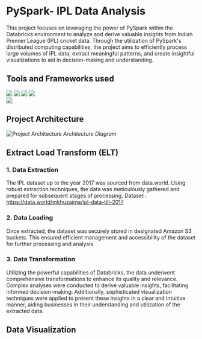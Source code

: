 # PySpark- IPL Data Analysis
This project focuses on leveraging the power of PySpark within the Databricks environment to analyze and derive valuable insights from Indian Premier League (IPL) cricket data. Through the utilization of PySpark's distributed computing capabilities, the project aims to efficiently process large volumes of IPL data, extract meaningful patterns, and create insightful visualizations to aid in decision-making and understanding.

## Tools and Frameworks used
![](https://i.postimg.cc/1XsBYLKN/pngwing-com-3.png) 
![](https://i.postimg.cc/L6B5pG38/pngwing-com-2-2.png) 
![](https://i.postimg.cc/ydYXmF6F/pngwing-com-1-1.png)
![](https://i.postimg.cc/gJ6pzt1J/spark-sql-logo.png)
<br> ![](https://i.postimg.cc/NfDyTLPc/download.jpg)

## Project Architecture
![Project Architecture](https://i.postimg.cc/QNcSpRwh/Spark-IPL-Data-Analysis-Project-Architecture.jpg)
*Architecture Diagram*
## Extract Load Transform (ELT)
### 1. Data Extraction
The IPL dataset up to the year 2017 was sourced from data.world. Using robust extraction techniques, the data was meticulously gathered and prepared for subsequent stages of processing.
Dataset : https://data.world/mkhuzaima/ipl-data-till-2017
### 2. Data Loading
Once extracted, the dataset was securely stored in designated Amazon S3 buckets. This ensured efficient management and accessibility of the dataset for further processing and analysis
### 3. Data Transformation
Utilizing the powerful capabilities of Databricks, the data underwent comprehensive transformations to enhance its quality and relevance. Complex analyses were conducted to derive valuable insights, facilitating informed decision-making. Additionally, sophisticated visualization techniques were applied to present these insights in a clear and intuitive manner, aiding businesses in their understanding and utilization of the extracted data.
## Data Visualization
